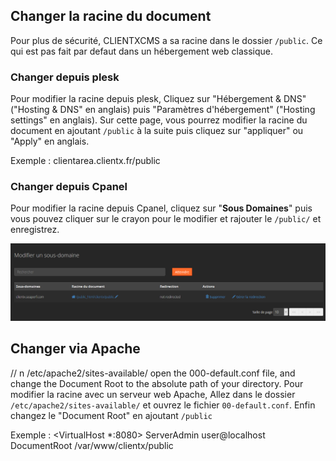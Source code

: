 ## Changer la racine du document

Pour plus de sécurité, CLIENTXCMS a sa racine dans le dossier `/public`. Ce qui est pas fait par defaut dans un hébergement web classique.

### Changer depuis plesk

Pour modifier la racine depuis plesk, Cliquez sur "Hébergement & DNS" ("Hosting & DNS" en anglais) puis "Paramètres d'hébergement" ("Hosting settings" en anglais). 
Sur cette page, vous pourrez modifier la racine du document en ajoutant `/public` à la suite puis cliquez sur "appliquer" ou "Apply" en anglais.

Exemple : clientarea.clientx.fr/public

### Changer depuis Cpanel

Pour modifier la racine depuis Cpanel, cliquez sur "**Sous Domaines**" puis vous pouvez cliquer sur le crayon pour le modifier et rajouter le ```/public/``` et enregistrez.

![image](https://raw.githubusercontent.com/ClientXCMS/docs/master/images/cpanel/cpanel.png "Cpanel")

## Changer via Apache

// n /etc/apache2/sites-available/ open the 000-default.conf file, and change the Document Root to the absolute path of your directory.
Pour modifier la racine avec un serveur web Apache, Allez dans le dossier `/etc/apache2/sites-available/` et ouvrez le fichier `00-default.conf`. Enfin changez le "Document Root" en ajoutant `/public`

Exemple : 
<VirtualHost *:8080>
    ServerAdmin user@localhost
    DocumentRoot /var/www/clientx/public
</VirtualHost>

